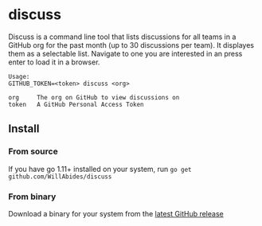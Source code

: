 # discuss

Discuss is a command line tool that lists discussions for all teams in
a GitHub org for the past month (up to 30 discussions per team). It
displayes them as a selectable list. Navigate to one you are interested
in an press enter to load it in a browser.

```
Usage:
GITHUB_TOKEN=<token> discuss <org>

org     The org on GitHub to view discussions on
token   A GitHub Personal Access Token
```

## Install

### From source

If you have go 1.11+ installed on your system, run `go get github.com/WillAbides/discuss`

### From binary

Download a binary for your system from the [latest GitHub release](https://github.com/WillAbides/discuss/releases)
